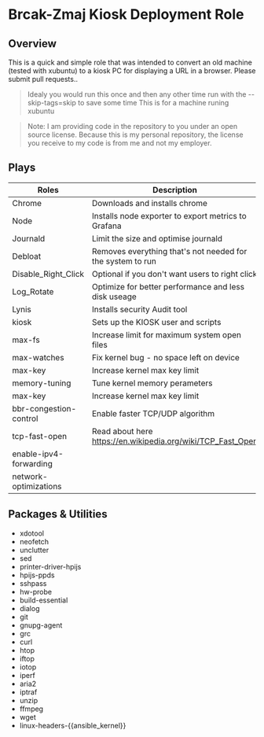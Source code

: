 Brcak-Zmaj Kiosk Deployment Role
==========
                                              

Overview
--------

This is a quick and simple role that was intended to convert an old machine (tested with xubuntu) to a kiosk PC for displaying a URL in a browser. Please submit pull requests..
> Idealy you would run this once and then any other time run with the --skip-tags=skip to save some time
> This is for a machine runing xubuntu 

> Note: I am providing code in the repository to you under an open source license. Because this is my personal repository, the license you receive to my code is from me and not my employer. 

Plays
--------------------

Roles                             |  Description
----------------------------------|------------------------------------------------------------------------------------
Chrome                            |  Downloads and installs chrome 
Node                              |  Installs node exporter to export metrics to Grafana
Journald                          |  Limit the size and optimise journald
Debloat                           |  Removes everything that's not needed for the system to run
Disable_Right_Click               |  Optional if you don't want users to right click 
Log_Rotate                        |  Optimize for better performance and less disk useage 
Lynis                             |  Installs security Audit tool
kiosk                             |  Sets up the KIOSK user and scripts
max-fs                            |  Increase limit for maximum system open files
max-watches                       |  Fix kernel bug - no space left on device
max-key                           |  Increase kernel max key limit
memory-tuning                     |  Tune kernel memory perameters 
max-key                           |  Increase kernel max key limit
bbr-congestion-control            |  Enable faster TCP/UDP algorithm
tcp-fast-open                     |  Read about here https://en.wikipedia.org/wiki/TCP_Fast_Open
enable-ipv4-forwarding            |
network-optimizations             | 


Packages & Utilities
------------

- xdotool
- neofetch      
- unclutter
- sed
- printer-driver-hpijs
- hpijs-ppds   
- sshpass
- hw-probe     
- build-essential
- dialog
- git
- gnupg-agent
- grc
-  curl
- htop
- iftop
- iotop
- iperf
- aria2
- iptraf
- unzip
- ffmpeg
- wget
- linux-headers-{{ansible_kernel}}    
